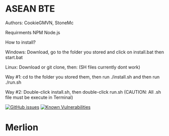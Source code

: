 # ASEAN BTE


Authors: CookieGMVN, StoneMc

Requirments
NPM 
Node.js

How to install?

Windows: Download, go to the folder you stored and click on install.bat then start.bat

Linux: Download or git clone, then: (SH files currently dont work)

Way #1: cd to the folder you stored them, then run ./install.sh and then run ./run.sh

Way #2: Double-click install.sh, then double-click run.sh (CAUTION: All .sh file must be execute in Terminal)

[![GitHub issues](https://img.shields.io/github/issues/StoneMcYT/ASEAN-BOT)](https://github.com/StoneMcYT/ASEAN-BOT/issues)
[![Known Vulnerabilities](https://snyk.io/test/github/StoneMcYT/ASEAN-BOT/badge.svg)](https://snyk.io/test/github/StoneMcYT/ASEAN-BOT)
# Merlion
